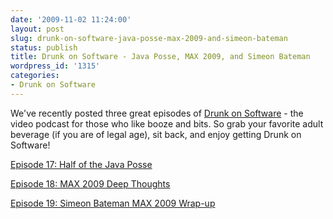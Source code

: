```yaml
---
date: '2009-11-02 11:24:00'
layout: post
slug: drunk-on-software-java-posse-max-2009-and-simeon-bateman
status: publish
title: Drunk on Software - Java Posse, MAX 2009, and Simeon Bateman
wordpress_id: '1315'
categories:
- Drunk on Software
---
```


We've recently posted three great episodes of [Drunk on Software](http://www.drunkonsoftware.com) - the video podcast for those who like booze and bits.  So grab your favorite adult beverage (if you are of legal age), sit back, and enjoy getting Drunk on Software!

[Episode 17: Half of the Java Posse](http://www.drunkonsoftware.com/2009/09/29/episode-17-half-of-the-java-posse/)


[Episode 18: MAX 2009 Deep Thoughts](http://www.drunkonsoftware.com/2009/10/20/episode-18-max-2009-deep-thoughts/)


[Episode 19: Simeon Bateman MAX 2009 Wrap-up](http://www.drunkonsoftware.com/2009/10/25/episode-19-simeon-bateman-max-2009-wrap-up/)

